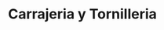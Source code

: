 ---
title: "Carrajeria y Tornilleria"
url: /bogota-d-c/carrajeria-y-tornilleria/
shop: Eisenwaren
---